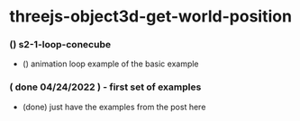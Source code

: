 # threejs-object3d-get-world-position

### () s2-1-loop-conecube
* () animation loop example of the basic example

### ( done 04/24/2022 ) - first set of examples
* (done) just have the examples from the post here